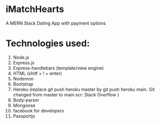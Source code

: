 # iMatchHearts

A MERN Stack Dating App with payment options

# Technologies used:

1. Node.js
2. Express.js
3. Express-handlebars (template/view engine)
4. HTML (shitf + ! + enter)
5. Nodemon
6. Bootstrap
7. Heroku (replace git push heroku master by git push heroku main. Git changed from master to main scr: Stack Overflow )
8. Body-parser
9. Mongoose
10. facebook for developers
11. Passportjs
